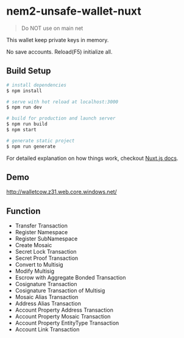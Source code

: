 # nem2-unsafe-wallet-nuxt

> Do NOT use on main net

This wallet keep private keys in memory.

No save accounts. Reload(F5) initialize all.

## Build Setup

``` bash
# install dependencies
$ npm install

# serve with hot reload at localhost:3000
$ npm run dev

# build for production and launch server
$ npm run build
$ npm start

# generate static project
$ npm run generate
```

For detailed explanation on how things work, checkout [Nuxt.js docs](https://nuxtjs.org).

## Demo

http://walletcow.z31.web.core.windows.net/

## Function

- Transfer Transaction
- Register Namespace
- Register SubNamespace
- Create Mosaic
- Secret Lock Transaction
- Secret Proof Transaction
- Convert to Multisig
- Modify Multisig
- Escrow with Aggregate Bonded Transaction
- Cosignature Transaction
- Cosignature Transaction of Multisig
- Mosaic Alias Transaction
- Address Alias Transaction
- Account Property Address Transaction
- Account Property Mosaic Transaction
- Account Property EntityType Transaction
- Account Link Transaction
